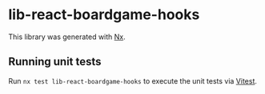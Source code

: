 # lib-react-boardgame-hooks

This library was generated with [Nx](https://nx.dev).

## Running unit tests

Run `nx test lib-react-boardgame-hooks` to execute the unit tests via [Vitest](https://vitest.dev/).

